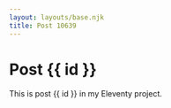 ```yaml
---
layout: layouts/base.njk
title: Post 10639
---
```


# Post {{ id }}

This is post {{ id }} in my Eleventy project.
